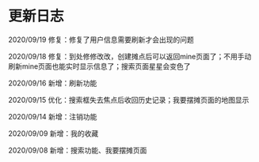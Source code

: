 # 更新日志

2020/09/19 修复：修复了用户信息需要刷新才会出现的问题

2020/09/18 修复：到处修修改改，创建摊点后可以返回mine页面了；不用手动刷新mine页面也能实时显示信息了；搜索页面星星会变色了

2020/09/16 新增：刷新功能

2020/09/15 优化：搜索框失去焦点后收回历史记录；我要摆摊页面的地图显示

2020/09/14 新增：注销功能

2020/09/09 新增：我的收藏

2020/09/08 新增：搜索功能、我要摆摊页面